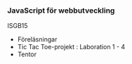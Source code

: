 ### JavaScript för webbutveckling
ISGB15

* Föreläsningar
* Tic Tac Toe-projekt : Laboration 1 - 4
* Tentor
